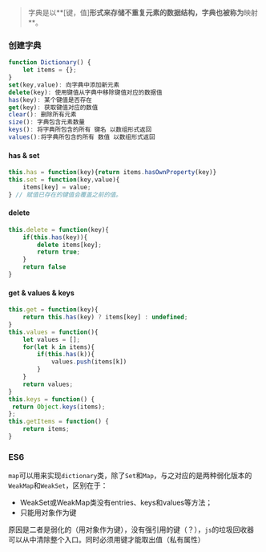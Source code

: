 > 字典是以**[键，值]**形式来存储不重复元素的数据结构，字典也被称为**映射**。

### 创建字典

```js
function Dictionary() {
    let items = {};
}
set(key,value): 向字典中添加新元素
delete(key): 使用键值从字典中移除键值对应的数据值
has(key): 某个键值是否存在
get(key): 获取键值对应的数值
clear(): 删除所有元素
size(): 字典包含元素数量
keys(): 将字典所包含的所有 键名 以数组形式返回
values():将字典所包含的所有 数值 以数组形式返回
```

#### has & set

```js
this.has = function(key){return items.hasOwnProperty(key)}
this.set = function(key,value){
    items[key] = value;
} // 赋值已存在的键值会覆盖之前的值。
```

#### delete

```js
this.delete = function(key){
    if(this.has(key)){
        delete items[key];
        return true;
    }
    return false
}
```

#### get & values & keys

```js
this.get = function(key){
    return this.has(key) ? items[key] : undefined;
}
this.values = function(){
    let values = [];
    for(let k in items){
        if(this.has(k)){
            values.push(items[k])
        }
    }
    return values;
}
this.keys = function() {
 return Object.keys(items);
}; 
this.getItems = function() {
 	return items;
} 
```

### ES6

`map`可以用来实现`dictionary`类，除了`Set`和`Map`，与之对应的是两种弱化版本的`WeakMap`和`WeakSet`，区别在于：

- WeakSet或WeakMap类没有entries、keys和values等方法；
- 只能用对象作为键

原因是二者是弱化的（用对象作为键），没有强引用的键（？），`js`的垃圾回收器可以从中清除整个入口。同时必须用键才能取出值（私有属性）



